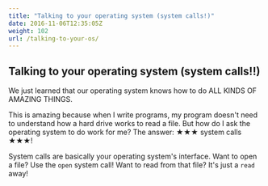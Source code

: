 ```yaml
---
title: "Talking to your operating system (system calls!)"
date: 2016-11-06T12:35:05Z
weight: 102
url: /talking-to-your-os/
---
```


## Talking to your operating system (system calls!!)

We just learned that our operating system knows how to do ALL KINDS OF
AMAZING THINGS. 

This is amazing because when I write programs, my program doesn't need
to understand how a hard drive works to read a file. But how do I ask
the operating system to do work for me? The answer: ★★★ system calls
★★★!

System calls are basically your operating system's interface. Want to
open a file? Use the `open` system call! Want to read from that file?
It's just a `read` away!


